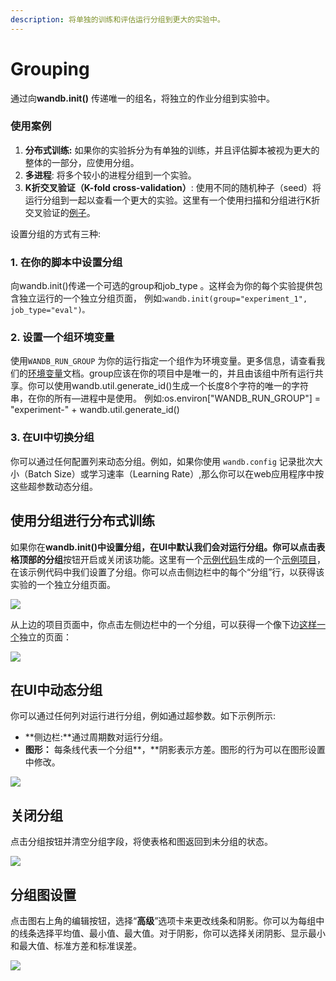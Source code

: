 ```yaml
---
description: 将单独的训练和评估运行分组到更大的实验中。
---
```


# Grouping

通过向**wandb.init\(\)** 传递唯一的组名，将独立的作业分组到实验中。

###  **使用案例**

1. **分布式训练:** 如果你的实验拆分为有单独的训练，并且评估脚本被视为更大的整体的一部分，应使用分组。
2. **多进程**: 将多个较小的进程分组到一个实验。
3.  **K折交叉验证（K-fold cross-validation）**: 使用不同的随机种子（seed）将运行分组到一起以查看一个更大的实验。这里有一个使用扫描和分组进行K折交叉验证的[例子](https://github.com/wandb/examples/tree/master/examples/wandb-sweeps/sweeps-cross-validation)。 

 设置分组的方式有三种:

### **1. 在你的脚本中设置分组** <a id="1-set-group-in-your-script"></a>

向wandb.init\(\)传递一个可选的group和job\_type 。这样会为你的每个实验提供包含独立运行的一个独立分组页面， 例如:`wandb.init(group="experiment_1", job_type="eval")。`

### **2. 设置一个组环境变量** <a id="2-set-a-group-environment-variable"></a>

使用`WANDB_RUN_GROUP` 为你的运行指定一个组作为环境变量。更多信息，请查看我们的[环境变量](https://docs.wandb.ai/v/zh-hans/library/environment-variables)文档。group应该在你的项目中是唯一的，并且由该组中所有运行共享。你可以使用wandb.util.generate\_id\(\)生成一个长度8个字符的唯一的字符串，在你的所有—进程中是使用。 例如:os.environ\["WANDB\_RUN\_GROUP"\] = "experiment-" + wandb.util.generate\_id\(\)

### **3. 在UI中切换分组** <a id="3-toggle-grouping-in-the-ui"></a>

你可以通过任何配置列来动态分组。例如，如果你使用 `wandb.config` 记录批次大小（Batch Size）或学习速率（Learning Rate）,那么你可以在web应用程序中按这些超参数动态分组。

## **使用分组进行分布式训练** <a id="distributed-training-with-grouping"></a>

 如果你在**wandb.init\(\)**中设置分组，在UI中默认我们会对运行分组。你可以点击表格顶部的**分组**按钮开启或关闭该功能。这里有一个[示例代码](http://wandb.me/grouping)生成的一个[示例项目](https://wandb.ai/carey/group-demo?workspace=user-carey)，在该示例代码中我们设置了分组。你可以点击侧边栏中的每个“分组”行，以获得该实验的一个独立分组页面。

![](https://gblobscdn.gitbook.com/assets%2F-Lqya5RvLedGEWPhtkjU%2F-MV_-H5y5WWmuiyuqBoF%2F-MV_-mrQ2IAVKpmjvG1N%2Fimage.png?alt=media&token=88310228-c081-4431-829e-dce84d4bc5b0)

 从上边的项目页面中，你点击左侧边栏中的一个分组，可以获得一个像下边[这样一个](https://wandb.ai/carey/group-demo/groups/exp_5?workspace=user-carey)独立的页面：

![](https://gblobscdn.gitbook.com/assets%2F-Lqya5RvLedGEWPhtkjU%2F-MV_2g_6Cs08x016lUuI%2F-MV_315Eu7sQEIHPdJ53%2Fimage.png?alt=media&token=79a11442-0607-4914-8885-da28a4f583ec)

## **在UI中动态分组** <a id="grouping-dynamically-in-the-ui"></a>

你可以通过任何列对运行进行分组，例如通过超参数。如下示例所示:

* **侧边栏:**通过周期数对运行分组。
* **图形：** 每条线代表一个分组**，**阴影表示方差。图形的行为可以在图形设置中修改。

![](https://gblobscdn.gitbook.com/assets%2F-Lqya5RvLedGEWPhtkjU%2F-M2qgFEA6OtonVaq8TOV%2F-M2qrB8rkvV4tp-6C1rl%2Fdemo%20-%20grouping.png?alt=media&token=d2a113da-ff34-49cb-9bc3-a41ef993b786)

## **关闭分组** <a id="turn-off-grouping"></a>

点击分组按钮并清空分组字段，将使表格和图返回到未分组的状态。

![](https://gblobscdn.gitbook.com/assets%2F-Lqya5RvLedGEWPhtkjU%2F-M2qgFEA6OtonVaq8TOV%2F-M2qu0Ckm5rLHkzsv1dy%2Fdemo%20-%20no%20grouping.png?alt=media&token=5ac807d7-5585-4959-a76c-6310679f4a0f)

## **分组图设置** <a id="grouping-graph-settings"></a>

点击图右上角的编辑按钮，选择“**高级**”选项卡来更改线条和阴影。你可以为每组中的线条选择平均值、最小值、最大值。对于阴影，你可以选择关闭阴影、显示最小和最大值、标准方差和标准误差。

![](https://gblobscdn.gitbook.com/assets%2F-Lqya5RvLedGEWPhtkjU%2F-MKAiDr8tHewYkq2KghI%2F-MKAiM26223fafU0Bb-E%2Fdemo%20-%20grouping%20options%20for%20line%20plots.gif?alt=media&token=4f7998c9-e3d2-42aa-9556-0ee1b8312f4e)

